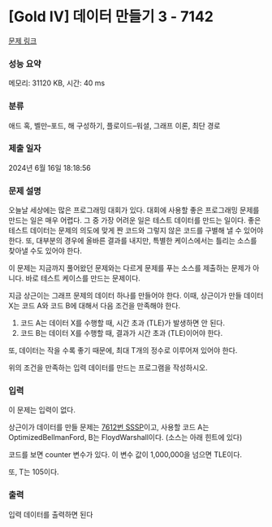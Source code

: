 # [Gold IV] 데이터 만들기 3 - 7142 

[문제 링크](https://www.acmicpc.net/problem/7142) 

### 성능 요약

메모리: 31120 KB, 시간: 40 ms

### 분류

애드 혹, 벨만–포드, 해 구성하기, 플로이드–워셜, 그래프 이론, 최단 경로

### 제출 일자

2024년 6월 16일 18:18:56

### 문제 설명

<p>오늘날 세상에는 많은 프로그래밍 대회가 있다. 대회에 사용할 좋은 프로그래밍 문제를 만드는 일은 매우 어렵다. 그 중 가장 어려운 일은 테스트 데이터를 만드는 일이다. 좋은 테스트 데이터는 문제의 의도에 맞게 짠 코드와 그렇지 않은 코드를 구별해 낼 수 있어야 한다. 또, 대부분의 경우에 올바른 결과를 내지만, 특별한 케이스에서는 틀리는 소스를 찾아낼 수도 있어야 한다.</p>

<p>이 문제는 지금까지 풀어왔던 문제와는 다르게 문제를 푸는 소스를 제출하는 문제가 아니다. 바로 테스트 케이스를 만드는 문제이다.</p>

<p>지금 상근이는 그래프 문제의 데이터 하나를 만들어야 한다. 이때, 상근이가 만들 데이터 X는 코드 A와 코드 B에 대해서 다음 조건을 만족해야 한다.</p>

<ol>
	<li>코드 A는 데이터 X를 수행할 때, 시간 초과 (TLE)가 발생하면 안 된다.</li>
	<li>코드 B는 데이터 X를 수행할 때, 결과가 시간 초과 (TLE)이어야 한다.</li>
</ol>

<p>또, 데이터는 작을 수록 좋기 때문에, 최대 T개의 정수로 이루어져 있어야 한다.</p>

<p>위의 조건을 만족하는 입력 데이터를 만드는 프로그램을 작성하시오.</p>

### 입력 

 <p>이 문제는 입력이 없다.</p>

<p>상근이가 데이터를 만들 문제는 <a href="/problem/7612">7612번 SSSP</a>이고, 사용할 코드 A는 OptimizedBellmanFord, B는 FloydWarshall이다. (소스는 아래 힌트에 있다)</p>

<p>코드를 보면 counter 변수가 있다. 이 변수 값이 1,000,000을 넘으면 TLE이다.</p>

<p>또, T는 105이다.</p>

### 출력 

 <p>입력 데이터를 출력하면 된다</p>

